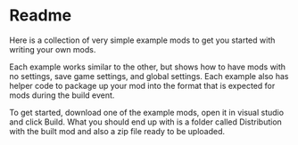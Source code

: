 Readme
============

Here is a collection of very simple example mods to get you started with writing your own mods.

Each example works similar to the other, but shows how to have mods with no settings, save game settings, and global settings.  Each example also has helper code to package up your mod into the format that is expected for mods during the build event.

To get started, download one of the example mods, open it in visual studio and click Build.  What you should end up with is a folder called Distribution with the built mod and also a zip file ready to be uploaded. 
